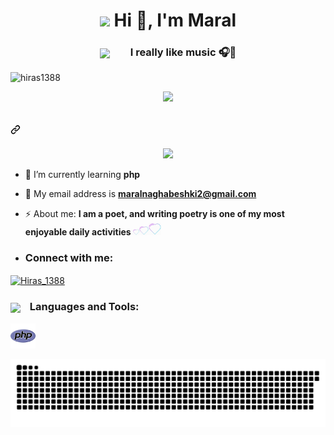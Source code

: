 <audio autoplay hidden="true">
  <source src="Downloads/ddf.mp3" type="audio/mpeg">
</audio>
<h1 align="center"><img src="https://user-images.githubusercontent.com/118815227/218338455-6034502f-e9dd-42e8-ba74-608fb41cdbaa.gif" style="max-width: 100%; display: inline-block;" data-target="animated-image.originalImage">  Hi 👋, I'm Maral</h1>
<h3 align="center"><img align="center" src="https://user-images.githubusercontent.com/118815227/218338072-ea477aa8-1374-4e2d-8dfd-dd8cc4e45656.gif" style="width: 45px; display: inline-block;" data-target="animated-image.originalImage">  I really like music 🎧💜</h3>

<p align="left"> <img src="https://komarev.com/ghpvc/?username=hiras1388&label=Profile%20views&color=0e75b6&style=flat" alt="hiras1388" /> </p>

<p align="center"><img src="https://raw.githubusercontent.com/andyruwruw/andyruwruw/master/example/now-playing.svg" style="max-width: 100%;"></p>

<article class="markdown-body entry-content container-lg f5" itemprop="text">
<div class="markdown-heading" dir="auto"><h1 class="heading-element" dir="auto"><font style="vertical-align: inherit;"><font style="vertical-align: inherit;">
  <svg class="octicon octicon-link" viewBox="0 0 16 16" version="1.1" width="16" height="16" aria-hidden="true"><path d="m7.775 3.275 1.25-1.25a3.5 3.5 0 1 1 4.95 4.95l-2.5 2.5a3.5 3.5 0 0 1-4.95 0 .751.751 0 0 1 .018-1.042.751.751 0 0 1 1.042-.018 1.998 1.998 0 0 0 2.83 0l2.5-2.5a2.002 2.002 0 0 0-2.83-2.83l-1.25 1.25a.751.751 0 0 1-1.042-.018.751.751 0 0 1-.018-1.042Zm-4.69 9.64a1.998 1.998 0 0 0 2.83 0l1.25-1.25a.751.751 0 0 1 1.042.018.751.751 0 0 1 .018 1.042l-1.25 1.25a3.5 3.5 0 1 1-4.95-4.95l2.5-2.5a3.5 3.5 0 0 1 4.95 0 .751.751 0 0 1-.018 1.042.751.751 0 0 1-1.042.018 1.998 1.998 0 0 0-2.83 0l-2.5 2.5a1.998 1.998 0 0 0 0 2.83Z"></path></svg></a></div>

<p align="center" dir="auto">
  <a href="https://readme.andyruwruw.com/api/now-playing?open" rel="nofollow">
    
  </a>
</p>
<p align="center" dir="auto">
  <a target="_blank" rel="noopener noreferrer nofollow" href="https://raw.githubusercontent.com/andyruwruw/andyruwruw/master/example/top-played.svg"><img src="https://raw.githubusercontent.com/andyruwruw/andyruwruw/master/example/top-played.svg" style="max-width: 100%;"></a>
  
</p>
<p align="center" dir="auto">
</article>


- 🌱 I’m currently learning **php**

- 📧 My email address is **maralnaghabeshki2@gmail.com**

- ⚡ About me: **I am a poet, and writing poetry is one of my most enjoyable daily activities <img src="https://github.com/HotCakeX/HotCakeX/raw/main/Private/Images/20-love-heart-gradient.apng" width="10" style="max-width: 100%;"><img src="https://github.com/HotCakeX/HotCakeX/raw/main/Private/Images/20-love-heart-gradient.apng" width="15" style="max-width: 100%;"><img src="https://github.com/HotCakeX/HotCakeX/raw/main/Private/Images/20-love-heart-gradient.apng" width="20" style="max-width: 100%;">**
- <h3 align="left" class="heading-element" dir="auto">Connect with me:</h3>
<p align="left" dir="auto">
<a href="https://t.me/Hiras_1388" rel="nofollow"><img align="center" src="https://camo.githubusercontent.com/e3e528c05d76387c182c2722d6a1076e58ee3ee4c6dc6c454e718b8eda25d82d/68747470733a2f2f75706c6f61642e77696b696d656469612e6f72672f77696b6970656469612f636f6d6d6f6e732f382f38322f54656c656772616d5f6c6f676f2e737667" alt="Hiras_1388" height="30" width="45" data-canonical-src="https://upload.wikimedia.org/wikipedia/commons/8/82/Telegram_logo.svg" style="max-width: 100%;"></a>
</p>

<h3 align="left"> <img align="center" src="https://camo.githubusercontent.com/ec5c8741e4ed88b1a5824e32558e15983dbaf6b46ca017418a32e39b4036ba3b/68747470733a2f2f6d65646961322e67697068792e636f6d2f6d656469612f51737347456d706b79454f684243623765312f67697068792e6769663f6369643d656366303565343761306e336769316266716e74716d6f62386739616964316f796a327772336473336d67373030626c267269643d67697068792e676966" data-canonical-src="https://media2.giphy.com/media/QssGEmpkyEOhBCb7e1/giphy.gif?cid=ecf05e47a0n3gi1bfqntqmob8g9aid1oyj2wr3ds3mg700bl&amp;rid=giphy.gif" style="width:27px; display: inline-block;" data-target="animated-image.originalImage">  Languages and Tools:</h3>

<p align="left"> <a href="https://www.php.net" target="_blank" rel="noreferrer"> <img src="https://raw.githubusercontent.com/devicons/devicon/master/icons/php/php-original.svg" alt="php" width="40" height="40"></a></p>

  
<picture>
  <source media="(prefers-color-scheme: dark),(prefers-color-scheme: dark)" srcset="https://raw.githubusercontent.com/MrBelga/MrBelga/output/github-snake-dark.svg" class="source-dark">
  <source media="not all" srcset="https://raw.githubusercontent.com/MrBelga/MrBelga/output/github-snake.svg" class="source-dark">
  <img alt="Gráfico de contribuições da cobrinha" src="https://raw.githubusercontent.com/MrBelga/MrBelga/output/github-snake.svg" style="visibility:visible;max-width:100%;">
</picture>

